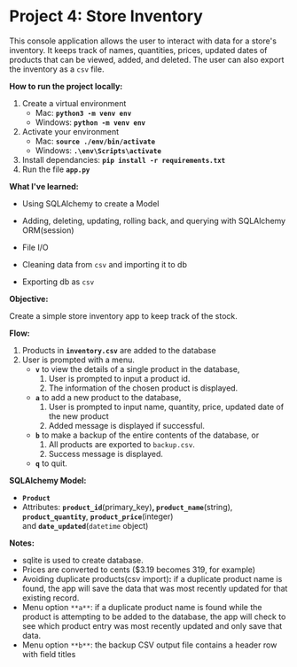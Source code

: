 # Project 4: Store Inventory

This console application allows the user to interact with data for a store's inventory. It keeps track of names, quantities, prices, updated dates of products that can be viewed, added, and deleted. The user can also export the inventory as a `csv` file.

**How to run the project locally:**

1. Create a virtual environment
    - Mac: **`python3 -m venv env`**
    - Windows: **`python -m venv env`**
2. Activate your environment
    - Mac: **`source ./env/bin/activate`**
    - Windows: **`.\env\Scripts\activate`**
3. Install dependancies: **`pip install -r requirements.txt`**
4. Run the file **`app.py`**

**What I've learned:**

- Using SQLAlchemy to create a Model
- Adding, deleting, updating, rolling back, and querying with SQLAlchemy ORM(session)

- File I/O
- Cleaning data from `csv` and importing it to db
- Exporting db as `csv`

**Objective:** 

Create a simple store inventory app to keep track of the stock.

**Flow:**

1. Products in **`inventory.csv`** are added to the database
2. User is prompted with a menu. 
    - **`v`** to view the details of a single product in the database,
        1. User is prompted to input a product id.
        2. The information of the chosen product is displayed.
    - **`a`** to add a new product to the database,
        1. User is prompted to input name, quantity, price, updated date of the new product
        2. Added message is displayed if successful.
    - **`b`** to make a backup of the entire contents of the database, or
        1. All products are exported to  `backup.csv`.
        2. Success message is displayed.
    - **`q`** to quit.

**SQLAlchemy Model:**

- **`Product`**
- Attributes: **`product_id`**(primary_key)**,  `product_name`**(string), **`product_quantity`**, **`product_price`**(integer) and **`date_updated`**(`datetime` object)

**Notes:**

- sqlite is used to create database.
- Prices are converted to cents ($3.19 becomes 319, for example)
- Avoiding duplicate products(csv import)**:** if a duplicate product name is found, the app will save the data that was most recently updated for that existing record.
- Menu option `**a**`: if a duplicate product name is found while the product is attempting to be added to the database, the app will check to see which product entry was most recently updated and only save that data.
- Menu option `**b**`: the backup CSV output file contains a header row with field titles
